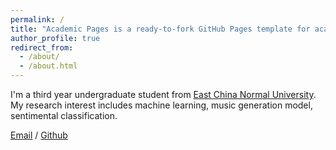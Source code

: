 ```yaml
---
permalink: /
title: "Academic Pages is a ready-to-fork GitHub Pages template for academic personal websites"
author_profile: true
redirect_from: 
  - /about/
  - /about.html
---
```

I'm a third year undergraduate student from [East China Normal University](https://www.ecnu.edu.cn/). My research interest includes machine learning, music generation model, sentimental classification.

[Email](10225102496@stu.ecnu.edu.cn) / [Github](https://github.com/b1ushnr) 
